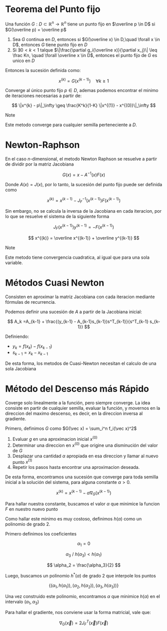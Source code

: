 # Teorema del Punto fijo

Una función $G: D \subset \mathbb{R}^n \to \mathbb{R}^n$ tiene un punto fijo en $\overline p \in D$ si $G(\overline p) = \overline p$

1. Sea $G$ continua en $D$, entonces si $G(\overline x) \in D,\quad \forall x \in D$, entonces $G$ tiene punto fijo en $D$
2. Si $\exists 0 < k < 1$ talque $\|\frac{\partial g_i(\overline x)}{\partial x_j}\| \leq \frac Kn, \quad \forall \overline x \in D$, entonces el punto fijo  de $G$ es unico en $D$

Entonces la sucesión definida como:

$$
x^{(k)} = G(x^{(k-1)})\quad\forall k \geq 1
$$

Converge al único punto fijo $p \in D$, ademas podemos encontrar el minimo de iteraciones necesarias a partir de:

$$
\|x^{k} - p\|_\infty \geq \frac{K^k}{1-K} \|x^{(1)} - x^{(0)}\|_\infty
$$

> [!note]
> Este metodo converge para cualquier semilla perteneciente a $D$.


# Newton-Raphson

En el caso $n$-dimensional, el metodo Newton Raphson se resuelve a partir de dividir por la matriz Jacobiana

$$
G(x) = x - A^{-1}(x)F(x)
$$

Donde $A(x) = J(x)$, por lo tanto, la sucesión del punto fijo puede ser definida como

$$
x^{(k)} = x^{(k-1)} - J_F^{-1}(x^{(k-1)})F(x^{(k-1)})
$$

Sin embargo, no se calcula la inversa de la Jacobiana en cada iteracion, por lo que se resuelve el sistema de la siguiente forma

$$
J_F(x^{(k-1)}) y^{(k-1)} = -F(x^{(k-1)})
$$

$$
x^{(k)} = \overline x^{(k-1)} + \overline y^{(k-1)}
$$

> [!note]
> Este metodo tiene convergencia cuadratica, al igual que para una sola variable.


# Métodos Cuasi Newton

Consisten en aproximar la matriz Jacobiana con cada iteracion mediante fórmulas de recurrencia.

Podemos definir una sucesión de $A$ a partir de la Jacobiana inicial:

$$
A_k =A_{k-1} + \frac{(y_{k-1} - A_{k-1}s_{k-1})s^T_{k-1}}{s^T_{k-1} s_{k-1}}
$$

Definiendo:

- $y_k = f(x_k) - f(x_{k-1})$
- $s_{k-1} = x_k - x_{k-1}$

De esta forma, los metodos de Cuasi-Newton necesitan el calculo de una sola Jacobiana

# Método del Descenso más Rápido

Coverge solo linealmente a la función, pero siempre converge. La idea consiste en partir de cualquier semilla, evaluar la función, y movernos en la direccion del maximo descenso, es decir, en la direccion inversa al gradiente.

Primero, definimos $G$ como $G(\vec x) = \sum_i^n f_i(\vec x)^2$

1. Evaluar $g$ en una aproximacion inicial $x^{(0)}$
2. Determinar una direccion en $x^{(0)}$ que origine una disminución del valor de $G$
3. Desplazar una cantidad $\alpha$ apropiada en esa direccion y llamar al nuevo punto $x^{(1)}$
4. Repetir los pasos hasta encontrar una aproximacion deseada.

De esta forma, encontramos una sucesión que converge para toda semilla inicial a la solución del sistema, para alguna constante $\alpha > 0$.

$$
x^{(k)} = x^{(k-1)} - \alpha \nabla_G(x^{(k-1)})
$$

Para hallar nuestra constante, buscamos el valor $\alpha$ que minimice la funcion $F$ en nuestro nuevo punto

Como hallar este minimo es muy costoso, definimos $h(\alpha)$ como un polinomio de grado 2.

Primero definimos los coeficientes

$$
\alpha_1 = 0
$$

$$
\alpha_3 \ /\  h(\alpha_3)< h(\alpha_1)
$$

$$
\alpha_2 = \frac{\alpha_3}{2}
$$

Luego, buscamos un polinomio $h^*(\alpha)$ de grado $2$ que interpole los puntos

$$
\{(\alpha_1, h(\alpha_1)), (\alpha_2, h(\alpha_2)),(\alpha_3, h(\alpha_3))\}
$$

Una vez construido este polinomio, encontramos $\alpha$ que minimice $h(\alpha)$ en el intervalo $(\alpha_1, \alpha_3)$

Para hallar el gradiente, nos conviene usar la forma matricial, vale que:

$$
\nabla_G(\vec x) = 2 J_F^T(\vec x) F(\vec x)
$$